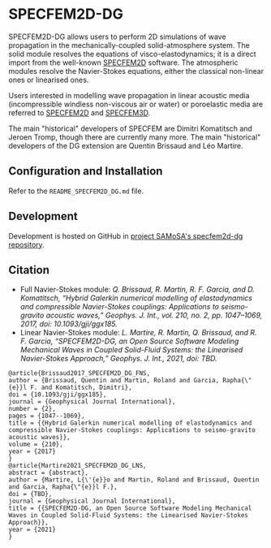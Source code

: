 # SPECFEM2D-DG

SPECFEM2D-DG allows users to perform 2D simulations of wave propagation in the mechanically-coupled solid-atmosphere system.
The solid module resolves the equations of visco-elastodynamics; it is a direct import from the well-known [SPECFEM2D](https://github.com/geodynamics/specfem2d) software.
The atmospheric modules resolve the Navier-Stokes equations, either the classical non-linear ones or linearised ones.

Users interested in modelling wave propagation in linear acoustic media (incompressible windless non-viscous air or water) or poroelastic media are referred to [SPECFEM2D](https://github.com/geodynamics/specfem2d) and [SPECFEM3D](https://github.com/geodynamics/specfem3d).

The main "historical" developers of SPECFEM are Dimitri Komatitsch and Jeroen Tromp, though there are currently many more.
The main "historical" developers of the DG extension are Quentin Brissaud and Léo Martire.


## Configuration and Installation

Refer to the `README_SPECFEM2D_DG.md` file.


## Development

Development is hosted on GitHub in [project SAMoSA's specfem2d-dg repository](https://github.com/samosa-project/specfem2d-dg).


## Citation

- Full Navier-Stokes module:
_Q. Brissaud, R. Martin, R. F. Garcia, and D. Komatitsch, “Hybrid Galerkin numerical modelling of elastodynamics and compressible Navier-Stokes couplings: Applications to seismo-gravito acoustic waves,” Geophys. J. Int., vol. 210, no. 2, pp. 1047–1069, 2017, doi: 10.1093/gji/ggx185._
- Linear Navier-Stokes module:
_L. Martire, R. Martin, Q. Brissaud, and R. F. Garcia, “SPECFEM2D-DG, an Open Source Software Modeling Mechanical Waves in Coupled Solid-Fluid Systems: the Linearised Navier-Stokes Approach,” Geophys. J. Int., 2021, doi: TBD._
```
@article{Brissaud2017_SPECFEM2D_DG_FNS,
author = {Brissaud, Quentin and Martin, Roland and Garcia, Rapha{\"{e}}l F. and Komatitsch, Dimitri},
doi = {10.1093/gji/ggx185},
journal = {Geophysical Journal International},
number = {2},
pages = {1047--1069},
title = {{Hybrid Galerkin numerical modelling of elastodynamics and compressible Navier-Stokes couplings: Applications to seismo-gravito acoustic waves}},
volume = {210},
year = {2017}
}
@article{Martire2021_SPECFEM2D_DG_LNS,
abstract = {abstract},
author = {Martire, L{\'{e}}o and Martin, Roland and Brissaud, Quentin and Garcia, Rapha{\"{e}}l F.},
doi = {TBD},
journal = {Geophysical Journal International},
title = {{SPECFEM2D-DG, an Open Source Software Modeling Mechanical Waves in Coupled Solid-Fluid Systems: the Linearised Navier-Stokes Approach}},
year = {2021}
}
```
